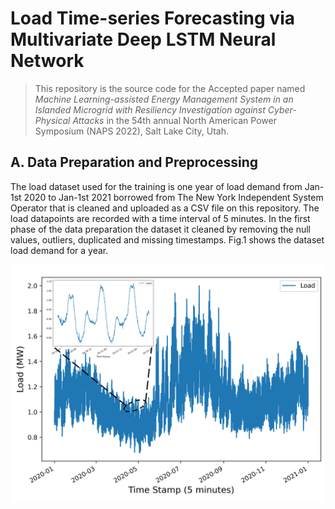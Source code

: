 # Load Time-series Forecasting via Multivariate Deep LSTM Neural Network

> This repository is the source code for the Accepted paper named *Machine Learning-assisted Energy Management System in an Islanded Microgrid with Resiliency Investigation against Cyber-Physical Attacks* in the 54th annual North American Power Symposium (NAPS 2022), Salt Lake City, Utah. 

## A. Data Preparation and Preprocessing
The load dataset used for the training is one year of load demand from Jan-1st 2020 to Jan-1st 2021 borrowed from The New York Independent System Operator that is cleaned and uploaded as a CSV file on this repository. The load datapoints are recorded with a time interval of 5 minutes. In the first phase of the data preparation the dataset it cleaned by removing the null values, outliers, duplicated and missing timestamps. Fig.1 shows the dataset load demand for a year.

<!-- ![historical_load](https://github.com/amirhnazerii/PowerLoad_DeepLSTM/blob/main/Images_onGit/LoadData.png) -->
<p align="center"><img src="/Images_onGit/LoadData.png" width=500></p>
